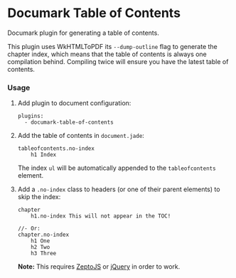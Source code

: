 # Documark Table of Contents

Documark plugin for generating a table of contents.

This plugin uses WkHTMLToPDF its `--dump-outline` flag to generate the chapter index,
which means that the table of contents is always one compilation behind.
Compiling twice will ensure you have the latest table of contents.

### Usage

1. Add plugin to document configuration:

	```
	plugins:
	  - documark-table-of-contents
	```

2. Add the table of contents in `document.jade`:

	```jade
	tableofcontents.no-index
		h1 Index
	```

	The index `ul` will be automatically appended to the `tableofcontents` element.

3. Add a `.no-index` class to headers (or one of their parent elements) to skip the index:

	```jade
	chapter
		h1.no-index This will not appear in the TOC!
	
	//- Or:
	chapter.no-index
		h1 One
		h2 Two
		h3 Three
	```

	__Note:__ This requires [ZeptoJS][zeptojs] or [jQuery][jquery] in order to work.

[zeptojs]: http://zeptojs.com/
[jquery]: http://jquery.com/
